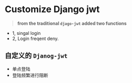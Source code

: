 # Customize Django jwt 

> **from the traditional `djago-jwt` added two functions**

- 1, singal login 
- 2, Login freqent deny.


## 自定义的 `Djanog-jwt`

- 单点登陆
- 登陆频繁进行阻断